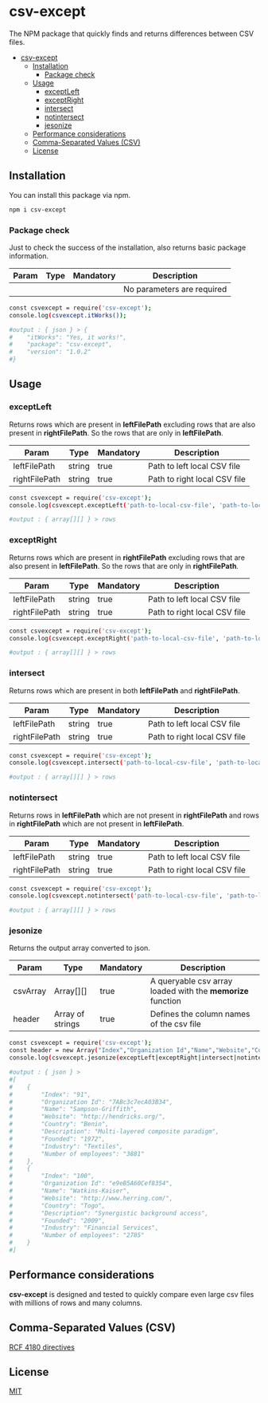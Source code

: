 # csv-except

The NPM package that quickly finds and returns differences between CSV files.

- [csv-except](#csv-except)
  - [Installation](#installation)
    - [Package check](#package-check)
  - [Usage](#usage)
    - [exceptLeft](#exceptleft)
    - [exceptRight](#exceptright)
    - [intersect](#intersect)
    - [notintersect](#notintersect)
    - [jesonize](#jesonize)
  - [Performance considerations](#performance-considerations)
  - [Comma-Separated Values (CSV)](#comma-separated-values-csv)
  - [License](#license)

## Installation

You can install this package via npm.

```bash
npm i csv-except
```

### Package check

Just to check the success of the installation, also returns basic package information.

| Param | Type | Mandatory | Description |
| ----- | ---- | ----------- | --------- |
|  |  |  | No parameters are required |

```bash
const csvexcept = require('csv-except');
console.log(csvexcept.itWorks());

#output : { json } > {
#    "itWorks": "Yes, it works!",
#    "package": "csv-except",
#    "version": "1.0.2"
#}
```

## Usage

### exceptLeft

Returns rows which are present in **leftFilePath** excluding rows ​​that are also present in **rightFilePath**. So the rows ​​that are only in **leftFilePath**.

| Param | Type | Mandatory | Description |
| ----- | ---- | ----------- | --------- |
| leftFilePath | string | true | Path to left local CSV file |
| rightFilePath | string | true | Path to right local CSV file |

```bash
const csvexcept = require('csv-except');
console.log(csvexcept.exceptLeft('path-to-local-csv-file', 'path-to-local-csv-file'));

#output : { array[][] } > rows
```

### exceptRight

Returns rows which are present in **rightFilePath** excluding rows ​​that are also present in **leftFilePath**. So the rows ​​that are only in **rightFilePath**.

| Param | Type | Mandatory | Description |
| ----- | ---- | ----------- | --------- |
| leftFilePath | string | true | Path to left local CSV file |
| rightFilePath | string | true | Path to right local CSV file |

```bash
const csvexcept = require('csv-except');
console.log(csvexcept.exceptRight('path-to-local-csv-file', 'path-to-local-csv-file'));

#output : { array[][] } > rows
```

### intersect

Returns rows which are present in both **leftFilePath** and **rightFilePath**.

| Param | Type | Mandatory | Description |
| ----- | ---- | ----------- | --------- |
| leftFilePath | string | true | Path to left local CSV file |
| rightFilePath | string | true | Path to right local CSV file |

```bash
const csvexcept = require('csv-except');
console.log(csvexcept.intersect('path-to-local-csv-file', 'path-to-local-csv-file'));

#output : { array[][] } > rows
```

### notintersect

Returns rows in **leftFilePath** which are not present in **rightFilePath** and rows in **rightFilePath** which are not present in **leftFilePath**.

| Param | Type | Mandatory | Description |
| ----- | ---- | ----------- | --------- |
| leftFilePath | string | true | Path to left local CSV file |
| rightFilePath | string | true | Path to right local CSV file |

```bash
const csvexcept = require('csv-except');
console.log(csvexcept.notintersect('path-to-local-csv-file', 'path-to-local-csv-file'));

#output : { array[][] } > rows
```

### jesonize

Returns the output array converted to json.

| Param | Type | Mandatory | Description |
| ----- | ---- | ----------- | --------- |
| csvArray | Array[][] | true | A queryable csv array loaded with the **memorize** function |
| header | Array of strings | true | Defines the column names of the csv file |

```bash
const csvexcept = require('csv-except');
const header = new Array("Index","Organization Id","Name","Website","Country","Description","Founded","Industry","Number of employees");
console.log(csvexcept.jesonize(exceptLeft|exceptRight|intersect|notintersect, header);

#output : { json } >
#[
#    {
#        "Index": "91",
#        "Organization Id": "7ABc3c7ecA03B34",
#        "Name": "Sampson-Griffith",
#        "Website": "http://hendricks.org/",
#        "Country": "Benin",
#        "Description": "Multi-layered composite paradigm",
#        "Founded": "1972",
#        "Industry": "Textiles",
#        "Number of employees": "3881"
#    },
#    {
#        "Index": "100",
#        "Organization Id": "e9eB5A60Cef8354",
#        "Name": "Watkins-Kaiser",
#        "Website": "http://www.herring.com/",
#        "Country": "Togo",
#        "Description": "Synergistic background access",
#        "Founded": "2009",
#        "Industry": "Financial Services",
#        "Number of employees": "2785"
#    }
#]
```

## Performance considerations

**csv-except** is designed and tested to quickly compare even large csv files with millions of rows and many columns.

## Comma-Separated Values (CSV)

[RCF 4180 directives](https://www.rfc-editor.org/rfc/rfc4180.html)

## License

[MIT](https://opensource.org/blog/license/mit)
